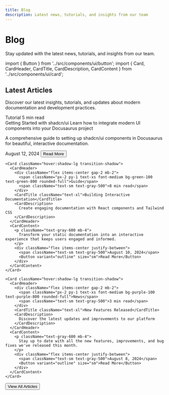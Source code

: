 ```yaml
---
title: Blog
description: Latest news, tutorials, and insights from our team
---
```


# Blog

Stay updated with the latest news, tutorials, and insights from our team.

import { Button } from '../src/components/ui/button';
import { Card, CardHeader, CardTitle, CardDescription, CardContent } from '../src/components/ui/card';

<div className="my-8 space-y-6">
  <div className="text-center">
    <h2 className="text-3xl font-bold text-gray-900 mb-4">
      Latest Articles
    </h2>
    <p className="text-xl text-gray-600 max-w-2xl mx-auto">
      Discover our latest insights, tutorials, and updates about modern documentation and development practices.
    </p>
  </div>

  <div className="grid grid-cols-1 md:grid-cols-2 lg:grid-cols-3 gap-6">
    <Card className="hover:shadow-lg transition-shadow">
      <CardHeader>
        <div className="flex items-center gap-2 mb-2">
          <span className="px-2 py-1 text-xs font-medium bg-blue-100 text-blue-800 rounded-full">Tutorial</span>
          <span className="text-sm text-gray-500">5 min read</span>
        </div>
        <CardTitle className="text-xl">Getting Started with shadcn/ui</CardTitle>
        <CardDescription>
          Learn how to integrate modern UI components into your Docusaurus project
        </CardDescription>
      </CardHeader>
      <CardContent>
        <p className="text-gray-600 mb-4">
          A comprehensive guide to setting up shadcn/ui components in Docusaurus for beautiful, interactive documentation.
        </p>
        <div className="flex items-center justify-between">
          <span className="text-sm text-gray-500">August 12, 2024</span>
          <Button variant="outline" size="sm">Read More</Button>
        </div>
      </CardContent>
    </Card>

    <Card className="hover:shadow-lg transition-shadow">
      <CardHeader>
        <div className="flex items-center gap-2 mb-2">
          <span className="px-2 py-1 text-xs font-medium bg-green-100 text-green-800 rounded-full">Guide</span>
          <span className="text-sm text-gray-500">8 min read</span>
        </div>
        <CardTitle className="text-xl">Building Interactive Documentation</CardTitle>
        <CardDescription>
          Create engaging documentation with React components and Tailwind CSS
        </CardDescription>
      </CardHeader>
      <CardContent>
        <p className="text-gray-600 mb-4">
          Transform your static documentation into an interactive experience that keeps users engaged and informed.
        </p>
        <div className="flex items-center justify-between">
          <span className="text-sm text-gray-500">August 10, 2024</span>
          <Button variant="outline" size="sm">Read More</Button>
        </div>
      </CardContent>
    </Card>

    <Card className="hover:shadow-lg transition-shadow">
      <CardHeader>
        <div className="flex items-center gap-2 mb-2">
          <span className="px-2 py-1 text-xs font-medium bg-purple-100 text-purple-800 rounded-full">News</span>
          <span className="text-sm text-gray-500">3 min read</span>
        </div>
        <CardTitle className="text-xl">New Features Released</CardTitle>
        <CardDescription>
          Discover the latest updates and improvements to our platform
        </CardDescription>
      </CardHeader>
      <CardContent>
        <p className="text-gray-600 mb-4">
          Stay up to date with all the new features, improvements, and bug fixes we've released this month.
        </p>
        <div className="flex items-center justify-between">
          <span className="text-sm text-gray-500">August 8, 2024</span>
          <Button variant="outline" size="sm">Read More</Button>
        </div>
      </CardContent>
    </Card>
  </div>

  <div className="text-center mt-12">
    <Button size="lg" className="px-8">
      View All Articles
    </Button>
  </div>
</div>
